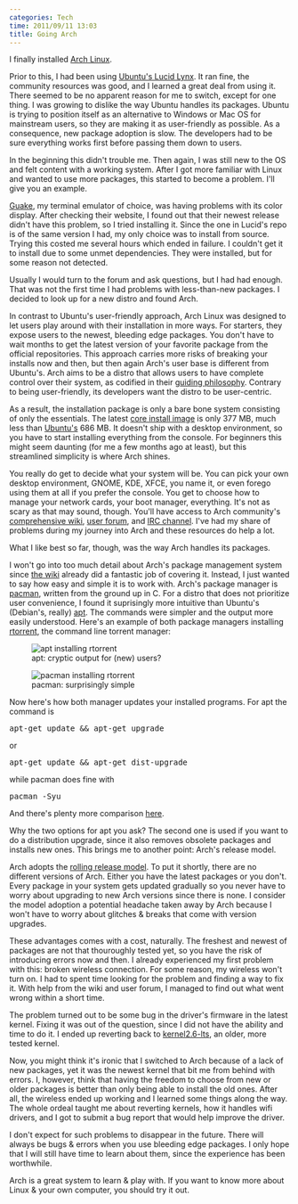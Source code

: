 ```yaml
---
categories: Tech
time: 2011/09/11 13:03
title: Going Arch
---
```

I finally installed [Arch Linux](http://archlinux.org).

Prior to this, I had been using [Ubuntu's Lucid Lynx](https://wiki.ubuntu.com/LucidLynx). It ran fine, the community resources was good, and I learned a great deal from using it. There seemed to be no apparent reason for me to switch, except for one thing. I was growing to dislike the way Ubuntu handles its packages. Ubuntu is trying to position itself as an alternative to Windows or Mac OS for mainstream users, so they are making it as user-friendly as possible. As a consequence, new package adoption is slow. The developers had to be sure everything works first before passing them down to users. 

In the beginning this didn't trouble me. Then again, I was still new to the OS and felt content with a working system. After I got more familiar with Linux and wanted to use more packages, this started to become a problem. I'll give you an example.

[Guake](http://guake.org/), my terminal emulator of choice, was having problems with its color display. After checking their website, I found out that their newest release didn't have this problem, so I tried installing it. Since the one in Lucid's repo is of the same version I had, my only choice was to install from source. Trying this costed me several hours which ended in failure. I couldn't get it to install due to some unmet dependencies. They were installed, but for some reason not detected. 

Usually I would turn to the forum and ask questions, but I had had enough. That was not the first time I had problems with less-than-new packages. I decided to look up for a new distro and found Arch.

In contrast to Ubuntu's user-friendly approach, Arch Linux was designed to let users play around with their installation in more ways. For starters, they expose users to the newest, bleeding edge packages. You don't have to wait months to get the latest version of your favorite package from the official repositories. This approach carries more risks of breaking your installs now and then, but then again Arch's user base is different from Ubuntu's. Arch aims to be a distro that allows users to have complete control over their system, as codified in their [guiding philosophy](https://wiki.archlinux.org/index.php/The_Arch_Way). Contrary to being user-friendly, its developers want the distro to be user-centric.

As a result, the installation package is only a bare bone system consisting of only the essentials. The latest [core install image](http://www.archlinux.org/news/20110819-installation-media/) is only 377 MB, much less than [Ubuntu's](http://releases.ubuntu.com/10.10/) 686 MB. It doesn't ship with a desktop environment, so you have to start installing everything from the console. For beginners this might seem daunting (for me a few months ago at least), but this streamlined simplicity is where Arch shines.

You really do get to decide what your system will be. You can pick your own desktop environment, GNOME, KDE, XFCE, you name it, or even forego using them at all if you prefer the console. You get to choose how to manage your network cards, your boot manager, everything. It's not as scary as that may sound, though. You'll have access to Arch community's [comprehensive wiki](https://wiki.archlinux.org/index.php/Main_Page), [user forum](https://bbs.archlinux.org/), and [IRC channel](https://wiki.archlinux.org/index.php/IRC_Channel). I've had my share of problems during my journey into Arch and these resources do help a lot. 

What I like best so far, though, was the way Arch handles its packages.

I won't go into too much detail about Arch's package management system since [the wiki](https://wiki.archlinux.org/index.php/Arch_Build_System) already did a fantastic job of covering it. Instead, I just wanted to say how easy and simple it is to work with. Arch's package manager is [pacman](https://wiki.archlinux.org/index.php/Pacman), written from the ground up in C. For a distro that does not prioritize user convenience, I found it suprisingly more intuitive than Ubuntu's (Debian's, really) [apt](http://wiki.debian.org/Apt). The commands were simpler and the output more easily understood. Here's an example of both package managers installing [rtorrent](http://libtorrent.rakshasa.no/), the command line torrent manager:

<figure>
    <img src="/img/blog/003_apt.jpg" alt="apt installing rtorrent" title="apt installing rtorrent">
    <figcaption>apt: cryptic output for (new) users?</figcaption>
</figure>
<figure>
    <img src="/img/blog/003_pacman.jpg" alt="pacman installing rtorrent" title="pacman installing rtorrent">
    <figcaption>pacman: surprisingly simple</figcaption>
</figure>

Now here's how both manager updates your installed programs. For apt the command is 

<pre>apt-get update && apt-get upgrade</pre>

or

<pre>apt-get update && apt-get dist-upgrade</pre>

while pacman does fine with 

<pre>pacman -Syu</pre>

And there's plenty more comparison [here](https://wiki.archlinux.org/index.php/Pacman_Rosetta).

Why the two options for apt you ask? The second one is used if you want to do a distribution upgrade, since it also removes obsolete packages and installs new ones. This brings me to another point: Arch's release model. 

Arch adopts the [rolling release model](http://en.wikipedia.org/wiki/Rolling_release). To put it shortly, there are no different versions of Arch. Either you have the latest packages or you don't. Every package in your system gets updated gradually so you never have to worry about upgrading to new Arch versions since there is none. I consider the model adoption a potential headache taken away by Arch because I won't have to worry about glitches & breaks that come with version upgrades. 

These advantages comes with a cost, naturally. The freshest and newest of packages are not that thouroughly tested yet, so you have the risk of introducing errors now and then. I already experienced my first problem with this: broken wireless connection. For some reason, my wireless won't turn on. I had to spent time looking for the problem and finding a way to fix it. With help from the wiki and user forum, I managed to find out what went wrong within a short time.

The problem turned out to be some bug in the driver's firmware in the latest kernel. Fixing it was out of the question, since I did not have the ability and time to do it. I ended up reverting back to [kernel2.6-lts](https://bbs.archlinux.org/viewtopic.php?id=78784), an older, more tested kernel.

Now, you might think it's ironic that I switched to Arch because of a lack of new packages, yet it was the newest kernel that bit me from behind with errors. I, however, think that having the freedom to choose from new or older packages is better than only being able to install the old ones. After all, the wireless ended up working and I learned some things along the way. The whole ordeal taught me about reverting kernels, how it handles wifi drivers, and I got to submit a bug report that would help improve the driver.

I don't expect for such problems to disappear in the future. There will always be bugs & errors when you use bleeding edge packages. I only hope that I will still have time to learn about them, since the experience has been worthwhile.

Arch is a great system to learn & play with. If you want to know more about Linux & your own computer, you should try it out.
